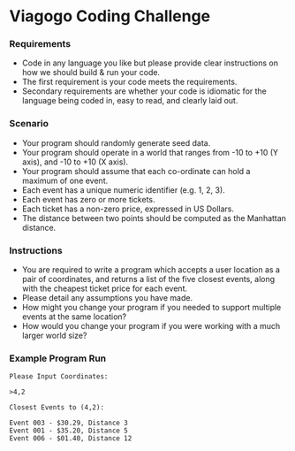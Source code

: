 # Viagogo Coding Challenge

### Requirements ###

* Code in any language you like but please provide clear instructions on how we
should build & run your code.
* The first requirement is your code meets the requirements.
* Secondary requirements are whether your code is idiomatic for the language being
coded in, easy to read, and clearly laid out.

### Scenario ###

* Your program should randomly generate seed data.
* Your program should operate in a world that ranges from -10 to +10 (Y axis), and -10
to +10 (X axis).
* Your program should assume that each co-ordinate can hold a maximum of one
event.
* Each event has a unique numeric identifier (e.g. 1, 2, 3).
* Each event has zero or more tickets.
* Each ticket has a non-zero price, expressed in US Dollars.
* The distance between two points should be computed as the Manhattan distance.

### Instructions ###

* You are required to write a program which accepts a user location as a pair of coordinates,
and returns a list of the five closest events, along with the cheapest ticket
price for each event.
* Please detail any assumptions you have made.
* How might you change your program if you needed to support multiple events at the
same location?
* How would you change your program if you were working with a much larger world
size?

### Example Program Run ##

```
Please Input Coordinates:

>4,2

Closest Events to (4,2):

Event 003 - $30.29, Distance 3
Event 001 - $35.20, Distance 5
Event 006 - $01.40, Distance 12
```